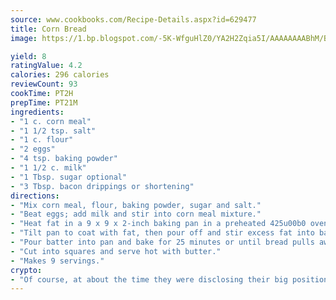 ```yaml
---
source: www.cookbooks.com/Recipe-Details.aspx?id=629477
title: Corn Bread
image: https://1.bp.blogspot.com/-5K-WfguHlZ0/YA2H2Zqia5I/AAAAAAAABhM/Bdgu68p4aG0Q6jWdy3eGaUXSKw5p3sdxwCLcBGAsYHQ/s324/7.png

yield: 8
ratingValue: 4.2
calories: 296 calories
reviewCount: 93
cookTime: PT2H
prepTime: PT21M
ingredients:
- "1 c. corn meal"
- "1 1/2 tsp. salt"
- "1 c. flour"
- "2 eggs"
- "4 tsp. baking powder"
- "1 1/2 c. milk"
- "1 Tbsp. sugar optional"
- "3 Tbsp. bacon drippings or shortening"
directions:
- "Mix corn meal, flour, baking powder, sugar and salt."
- "Beat eggs; add milk and stir into corn meal mixture."
- "Heat fat in a 9 x 9 x 2-inch baking pan in a preheated 425u00b0 oven until hot."
- "Tilt pan to coat with fat, then pour off and stir excess fat into batter."
- "Pour batter into pan and bake for 25 minutes or until bread pulls away from sides of pan."
- "Cut into squares and serve hot with butter."
- "Makes 9 servings."
crypto:
- "Of course, at about the time they were disclosing their big position, Bitcoin started to crash."
---
```

